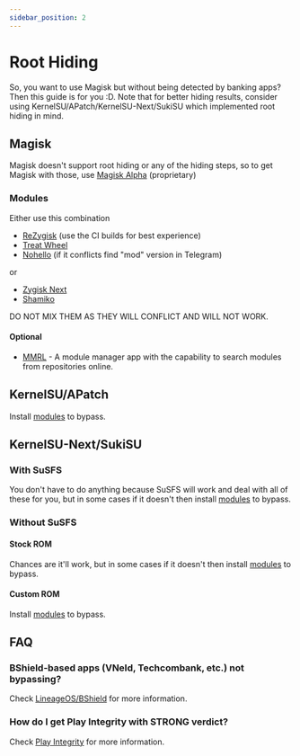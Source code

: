 ```yaml
---
sidebar_position: 2
---
```

# Root Hiding

So, you want to use Magisk but without being detected by banking apps? Then this guide is for you :D. Note that for better hiding results, consider using KernelSU/APatch/KernelSU-Next/SukiSU which implemented root hiding in mind.

## Magisk

Magisk doesn't support root hiding or any of the hiding steps, so to get Magisk with those, use [Magisk Alpha](https://t.me/magiskalpha) (proprietary)

### Modules

Either use this combination

+ [ReZygisk](https://github.com/PerformanC/ReZygisk/actions) (use the CI builds for best experience)
+ [Treat Wheel](https://t.me/zygote64_32)
+ [Nohello](https://github.com/MhmRdd/NoHello/actions) (if it conflicts find "mod" version in Telegram)

or

+ [Zygisk Next](https://github.com/Dr-TSNG/ZygiskNext)
+ [Shamiko](https://github.com/LSPosed/LSPosed.github.io/releases)

DO NOT MIX THEM AS THEY WILL CONFLICT AND WILL NOT WORK.

#### Optional
+ [MMRL](https://github.com/MMRLApp/MMRL) - A module manager app with the capability to search modules from repositories online.

## KernelSU/APatch

Install [modules](#modules) to bypass.

## KernelSU-Next/SukiSU

### With SuSFS

You don't have to do anything because SuSFS will work and deal with all of these for you, but in some cases if it doesn't then install [modules](#modules) to bypass.

### Without SuSFS

#### Stock ROM

Chances are it'll work, but in some cases if it doesn't then install [modules](#modules) to bypass.

#### Custom ROM

Install [modules](#modules) to bypass.

## FAQ

### BShield-based apps (VNeId, Techcombank, etc.) not bypassing?

Check [LineageOS/BShield](./lineage.md#bshield) for more information.

### How do I get Play Integrity with STRONG verdict?

Check [Play Integrity](./play-integrity.md) for more information.
